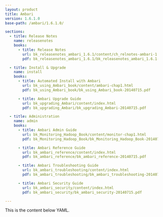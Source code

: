 ```yaml
---
layout: product
title: Ambari
version: 1.6.1.0
base-path: /ambari/1.6.1.0/

sections:
  - title: Release Notes
    name: releasenotes
    books:
      - title: Release Notes
        url: bk_releasenotes_ambari_1.6.1/content/ch_relnotes-ambari-1.6.1.0.html
        pdf: bk_releasenotes_ambari_1.6.1/bk_releasenotes_ambari_1.6.1-20140715.pdf

  - title: Install & Upgrade
    name: install
    books:
      - title: Automated Install with Ambari
        url: bk_using_Ambari_book/content/ambari-chap1.html
        pdf: bk_using_Ambari_book/bk_using_Ambari_book-20140715.pdf

      - title: Ambari Upgrade Guide
        url: bk_upgrading_Ambari/content/index.html
        pdf: bk_upgrading_Ambari/bk_upgrading_Ambari-20140715.pdf

  - title: Administration
    name: admin
    books:
      - title: Ambari Admin Guide
        url: bk_Monitoring_Hadoop_Book/content/monitor-chap1.html
        pdf: bk_Monitoring_Hadoop_Book/bk_Monitoring_Hadoop_Book-20140715.pdf

      - title: Ambari Reference Guide
        url: bk_ambari_reference/content/index.html
        pdf: bk_ambari_reference/bk_ambari_reference-20140715.pdf

      - title: Ambari Troubleshooting Guide
        url: bk_ambari_troubleshooting/content/index.html
        pdf: bk_ambari_troubleshooting/bk_ambari_troubleshooting-20140715.pdf

      - title: Ambari Security Guide
        url: bk_ambari_security/content/index.html
        pdf: bk_ambari_security/bk_ambari_security-20140715.pdf

---
```


This is the content below YAML.
